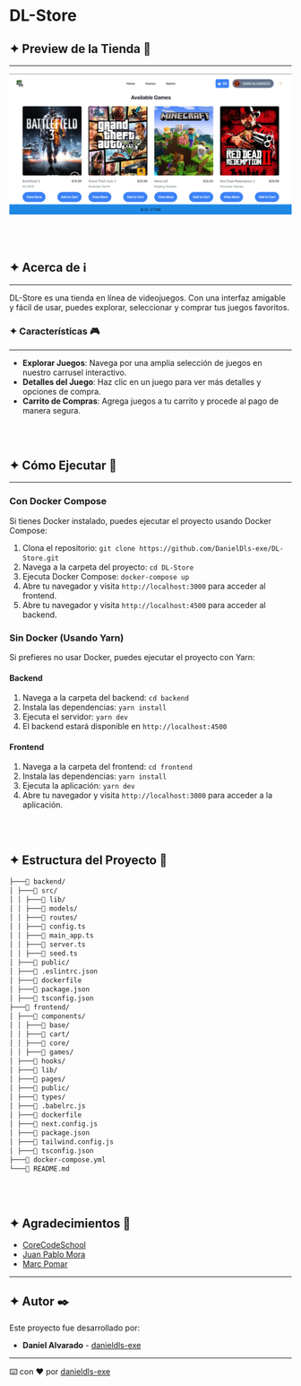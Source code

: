 # DL-Store

## **✦ Preview de la Tienda** 🚀

---

<p align="center">
    <img src="img/preview.png" alt="DL-Store" width="800"/>
</p>

<br/>
<br/>

## **✦ Acerca de** ℹ

---

DL-Store es una tienda en línea de videojuegos. Con una interfaz amigable y fácil de usar, puedes explorar, seleccionar y comprar tus juegos favoritos.

### **✦ Características** 🎮

---

- **Explorar Juegos**: Navega por una amplia selección de juegos en nuestro carrusel interactivo.
- **Detalles del Juego**: Haz clic en un juego para ver más detalles y opciones de compra.
- **Carrito de Compras**: Agrega juegos a tu carrito y procede al pago de manera segura.

<br/>
<br/>

## **✦ Cómo Ejecutar** 📂

---

### Con Docker Compose

Si tienes Docker instalado, puedes ejecutar el proyecto usando Docker Compose:

1. Clona el repositorio: `git clone https://github.com/DanielDls-exe/DL-Store.git`
2. Navega a la carpeta del proyecto: `cd DL-Store`
3. Ejecuta Docker Compose: `docker-compose up`
4. Abre tu navegador y visita `http://localhost:3000` para acceder al frontend.
5. Abre tu navegador y visita `http://localhost:4500` para acceder al backend.

### Sin Docker (Usando Yarn)

Si prefieres no usar Docker, puedes ejecutar el proyecto con Yarn:

#### Backend

1. Navega a la carpeta del backend: `cd backend`
2. Instala las dependencias: `yarn install`
3. Ejecuta el servidor: `yarn dev`
4. El backend estará disponible en `http://localhost:4500`

#### Frontend

1. Navega a la carpeta del frontend: `cd frontend`
2. Instala las dependencias: `yarn install`
3. Ejecuta la aplicación: `yarn dev`
4. Abre tu navegador y visita `http://localhost:3000` para acceder a la aplicación.

<br/>
<br/>

## **✦ Estructura del Proyecto** 📂
```
├───📁 backend/
│ ├───📁 src/
│ │ ├───📁 lib/
│ │ ├───📁 models/
│ │ ├───📁 routes/
│ │ ├───📄 config.ts
│ │ ├───📄 main_app.ts
│ │ ├───📄 server.ts
│ │ ├───📄 seed.ts
│ ├───📁 public/
│ ├───📄 .eslintrc.json
│ ├───📄 dockerfile
│ ├───📄 package.json
│ ├───📄 tsconfig.json
├───📁 frontend/
│ ├───📁 components/
│ │ ├───📁 base/
│ │ ├───📁 cart/
│ │ ├───📁 core/
│ │ ├───📁 games/
│ ├───📁 hooks/
│ ├───📁 lib/
│ ├───📁 pages/
│ ├───📁 public/
│ ├───📁 types/
│ ├───📄 .babelrc.js
│ ├───📄 dockerfile
│ ├───📄 next.config.js
│ ├───📄 package.json
│ ├───📄 tailwind.config.js
│ ├───📄 tsconfig.json
├───📄 docker-compose.yml
└───📄 README.md
```
<br/>
<br/>


## **✦ Agradecimientos** 🙏

 - [CoreCodeSchool](https://github.com/core-school)
 - [Juan Pablo Mora](https://github.com/Systrent)
 - [Marc Pomar](https://github.com/boyander)


---

## **✦ Autor** ✒️

Este proyecto fue desarrollado por:

* **Daniel Alvarado** - [danieldls-exe](https://github.com/DanielDls-exe)
---
⌨️ con ❤️ por [danieldls-exe](https://github.com/DanielDls-exe)
